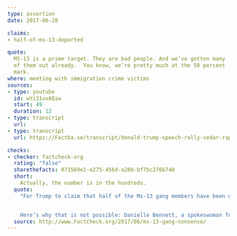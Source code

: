 ```yaml
---
type: assertion
date: 2017-06-28

claims:
- half-of-ms-13-deported

quote:
  MS-13 is a prime target. They are bad people. And we’ve gotten many
  of them out already.  You know, we’re pretty much at the 50 percent
  mark.
where: meeting with immigration crime victims
sources:
- type: youtube
  id: wYi31uvAQiw
  start: 49
  duration: 12
- type: transcript
  url:
- type: transcript
  url: https://Factba.se/transcript/donald-trump-speech-rally-cedar-rapids-iowa-june-21-2017

checks:
- checker: factcheck-org
  rating: "false"
  sharethefacts: 073569e1-e275-456d-a288-bf7bc2766740
  short:
    Actually, the number is in the hundreds.
  quote:
    "For Trump to claim that half of the Ms-13 gang members have been deported would mean that his administration is responsible for about 5,000 removals of MS-13 members.


    Here’s why that is not possible: Danielle Bennett, a spokeswoman for the U.S. Immigration and Customs Enforcement, told us in an email for our earlier story that so far in fiscal year 2017 — from Oct. 1, 2016, to June 4, 2017 — ICE has removed 2,798 gang members. That includes all gang members, not just MS-13 members. For perspective, the FBI says there are about 33,000 street gangs with about 1.4 million members."
  source: http://www.FactCheck.org/2017/06/ms-13-gang-nonsense/
---
```

